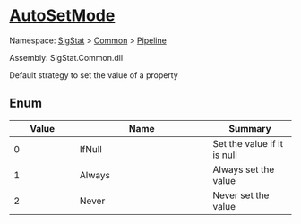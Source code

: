 # [AutoSetMode](./AutoSetMode.md)
Namespace: [SigStat]() > [Common](./../README.md) > [Pipeline](./README.md)

Assembly: SigStat.Common.dll


Default strategy to set the value of a property

##	Enum

| Value<a href="#"><img width=160></a> | Name<a href="#"><img width=475></a> | Summary<a href="#"><img width=160></a> | 
| --- | --- | --- | 
| 0| IfNull| Set the value if it is null| <br>
| 1| Always| Always set the value| <br>
| 2| Never| Never set the value| <br>


